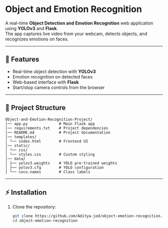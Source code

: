 # Object and Emotion Recognition

A real-time **Object Detection and Emotion Recognition** web application using **YOLOv3** and **Flask**.  
The app captures live video from your webcam, detects objects, and recognizes emotions on faces.

---

## 🚀 Features
- Real-time object detection with **YOLOv3**
- Emotion recognition on detected faces
- Web-based interface with **Flask**
- Start/stop camera controls from the browser

---

## 📂 Project Structure
```
Object-and-Emotion-Recognition-Project/
│── app.py              # Main Flask app
│── requirements.txt    # Project dependencies
│── README.md           # Project documentation
│── templates/
│ └── index.html        # Frontend UI
│── static/
│ └── css/
│ └── styles.css        # Custom styling
│── data/
│ ├── yolov3.weights    # YOLO pre-trained weights
│ ├── yolov3.cfg        # YOLO configuration
│ └── coco.names        # Class labels
```


---

## ⚡ Installation

1. Clone the repository:
   ```bash
   git clone https://github.com/Aditya-jod/object-emotion-recognition.git
   cd object-emotion-recognition
